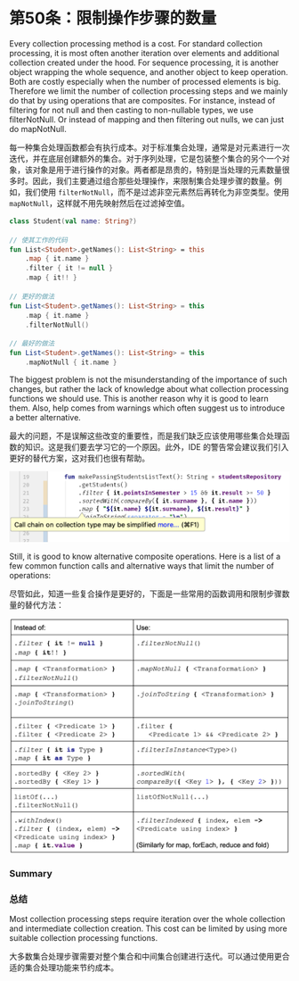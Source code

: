 # 第50条：限制操作步骤的数量

Every collection processing method is a cost. For standard collection processing, it is most often another iteration over elements and additional collection created under the hood. For sequence processing, it is another object wrapping the whole sequence, and another object to keep operation. Both are costly especially when the number of processed elements is big. Therefore we limit the number of collection processing steps and we mainly do that by using operations that are composites. For instance, instead of filtering for not null and then casting to non-nullable types, we use filterNotNull. Or instead of mapping and then filtering out nulls, we can just do mapNotNull.

每一种集合处理函数都会有执行成本。对于标准集合处理，通常是对元素进行一次迭代，并在底层创建额外的集合。对于序列处理，它是包装整个集合的另个一个对象，该对象是用于进行操作的对象。两者都是昂贵的，特别是当处理的元素数量很多时。因此，我们主要通过组合那些处理操作，来限制集合处理步骤的数量。例如，我们使用 `filterNotNull`，而不是过滤非空元素然后再转化为非空类型。使用 `mapNotNull`，这样就不用先映射然后在过滤掉空值。

```kotlin
class Student(val name: String?)

// 使其工作的代码
fun List<Student>.getNames(): List<String> = this
    .map { it.name }
    .filter { it != null }
    .map { it!! }

// 更好的做法
fun List<Student>.getNames(): List<String> = this
    .map { it.name }
    .filterNotNull()

// 最好的做法
fun List<Student>.getNames(): List<String> = this
    .mapNotNull { it.name }
```

The biggest problem is not the misunderstanding of the importance of such changes, but rather the lack of knowledge about what collection processing functions we should use. This is another reason why it is good to learn them. Also, help comes from warnings which often suggest us to introduce a better alternative.

最大的问题，不是误解这些改变的重要性，而是我们缺乏应该使用哪些集合处理函数的知识。这是我们要去学习它的一个原因。此外，IDE 的警告常会建议我们引入更好的替代方案，这对我们也很有帮助。

![](<../../.gitbook/assets/image (6).png>)

Still, it is good to know alternative composite operations. Here is a list of a few common function calls and alternative ways that limit the number of operations:

尽管如此，知道一些复合操作是更好的，下面是一些常用的函数调用和限制步骤数量的替代方法：

![](<../../.gitbook/assets/image (9).png>)

### Summary

### 总结

Most collection processing steps require iteration over the whole collection and intermediate collection creation. This cost can be limited by using more suitable collection processing functions.

大多数集合处理步骤需要对整个集合和中间集合创建进行迭代。可以通过使用更合适的集合处理功能来节约成本。
